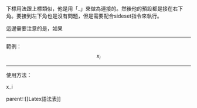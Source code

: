 下標用法跟上標類似，他是用「\_」來做為連接的。然後他的預設都是接在右下角。要接到左下角也是沒有問題，但是需要配合sideset指令來執行。

這邊需要注意的是，如果
- - - 
範例：
$$
x_i
$$
- - -
使用方法：

x_i

parent::[[Latex語法表]]